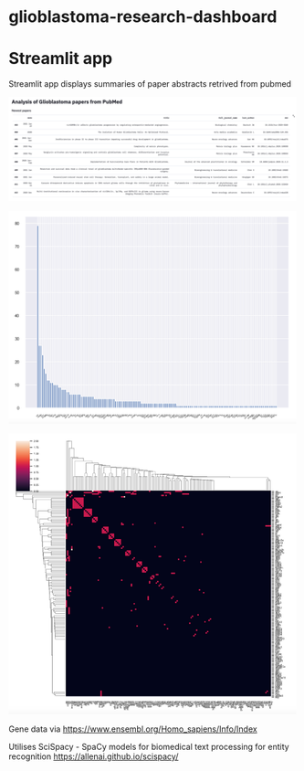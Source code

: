 # glioblastoma-research-dashboard


# Streamlit app

Streamlit app displays summaries of paper abstracts retrived from pubmed

![Papers](/figures/new_papers.png)

![Barplot](/figures/barplot.png)

![Heatmap](/figures/clustermap.png)

Gene data via https://www.ensembl.org/Homo_sapiens/Info/Index

Utilises SciSpacy - SpaCy models for biomedical text processing for entity recognition https://allenai.github.io/scispacy/